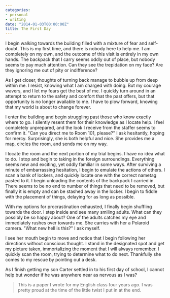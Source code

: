 ```yaml
---
categories:
- personal
- writing
date: "2014-01-03T00:00:00Z"
title: The First Day
---
```


I begin walking towards the building filled with a mixture of fear and self-doubt. This is my first time, and there is nobody here to help me. I am completely on my own, and the outcome of this visit is entirely in my own hands. The backpack that I carry seems oddly out of place, but nobody seems to pay much attention. Can they see the trepidation on my face? Are they ignoring me out of pity or indifference?

As I get closer, thoughts of turning back manage to bubble up from deep within 
me. I resist, knowing what I am charged with doing. But my courage wavers, and I let my fears get the best of me. I quickly turn around in an attempt to return to the safety and comfort that the past offers, but that opportunity is no longer available to me. I have to plow forward, knowing that my world is about to change forever.

I enter the building and begin struggling past those who know exactly where 
to go. I silently resent them for their knowledge as I locate help. I feel completely unprepared, and the look I receive from the staffer seems to confirm it. "Can you direct me to Room 101, please?" I ask hesitantly, hoping for mercy. Surprisingly, she is both helpful and nice. She provides me a map, circles the room, and sends me on my way.

I locate the room and the next portion of my trial begins. I have no idea what 
to do. I stop and begin to taking in the foreign surroundings. Everything seems new and exciting, yet oddly familiar in some ways. After surviving a minute of embarrassing hesitation, I begin to emulate the actions of others. I scan a bank of lockers, and quickly locate one with the correct nametag pasted to it. I begin unloading the contents of the backpack I carried in. There seems to be no end to number of things that need to be removed, but finally it is empty and can be stashed away in the locker. I begin to fiddle with the placement of things, delaying for as long as possible.

With my options for procrastination exhausted, I finally begin shuffling towards the door. I step inside and see many smiling adults. What can they possibly be so happy about? One of the adults catches my eye and immediately rushes over towards me. She carries with her a Polaroid camera. "What new hell is this?" I ask myself.

I see her mouth begin to move and notice that I begin following her directions without conscious thought. I stand in the designated spot and get my picture taken, immortalizing the moment that I will always remember. I quickly scan the room, trying to determine what to do next. Thankfully she comes to my rescue by pointing out a desk.

As I finish getting my son Carter settled in to his first day of school, I cannot help but wonder if he was anywhere near as nervous as I was?

> This is a paper I wrote for my English class four years ago.  I was pretty proud at the time of the little twist I put in at the end.